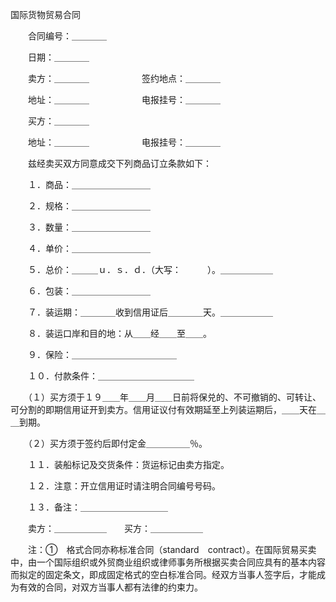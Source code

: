 



国际货物贸易合同



 

　　合同编号：＿＿＿＿　　　　

　　日期：＿＿＿＿

　　卖方：＿＿＿＿　　　　　　签约地点：＿＿＿＿

　　地址：＿＿＿＿　　　　　　电报挂号：＿＿＿＿

　　买方：＿＿＿＿　　

　　地址：＿＿＿＿　　　　　　电报挂号：＿＿＿＿

　　兹经卖买双方同意成交下列商品订立条款如下：

　　１．商品：＿＿＿＿＿＿＿＿＿

　　２．规格：＿＿＿＿＿＿＿＿＿

　　３．数量：＿＿＿＿＿＿＿＿＿

　　４．单价：＿＿＿＿＿＿＿＿＿

　　５．总价：＿＿＿ｕ．ｓ．ｄ．（大写：　　　）。＿＿＿＿＿＿

　　６．包装：＿＿＿＿＿＿＿＿＿

　　７．装运期：＿＿＿＿收到信用证后＿＿＿＿天。＿＿＿＿＿＿

　　８．装运口岸和目的地：从＿＿经＿＿至＿＿。

　　９．保险：＿＿＿＿＿＿＿＿＿＿＿＿

　　１０．付款条件：＿＿＿＿＿＿＿＿＿＿＿

　　（１）买方须于１９＿＿年＿＿月＿＿日前将保兑的、不可撤销的、可转让、可分割的即期信用证开到卖方。信用证议付有效期延至上列装运期后，＿＿天在＿＿到期。

　　（２）买方须于签约后即付定金＿＿＿＿＿％。

　　１１．装船标记及交货条件：货运标记由卖方指定。

　　１２．注意：开立信用证时请注明合同编号号码。

　　１３．备注：＿＿＿＿＿＿＿＿＿＿

　　卖方：＿＿＿＿＿＿　　买方：＿＿＿＿＿＿

　　注：①　格式合同亦称标准合同（standard　contract）。在国际贸易买卖中，由一个国际组织或外贸商业组织或律师事务所根据买卖合同应具有的基本内容而拟定的固定条文，即成固定格式的空白标准合同。经双方当事人签字后，才能成为有效的合同，对双方当事人都有法律的约束力。